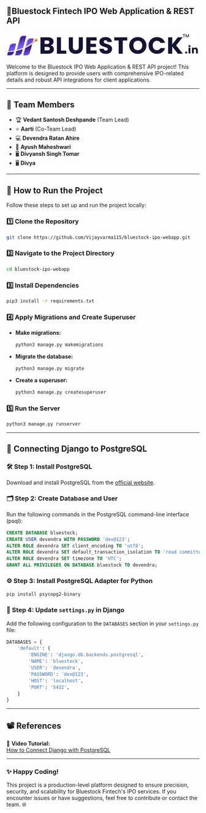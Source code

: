  ## 🌟**Bluestock Fintech IPO Web Application & REST API**  
![company logo](https://github.com/Dahire100/Bluestock-SDE-intern/blob/main/logo.jpeg)

Welcome to the Bluestock IPO Web Application & REST API project! This platform is designed to provide users with comprehensive IPO-related details and robust API integrations for client applications.  

---

## 👥 **Team Members**  
- 🏆 **Vedant Santosh Deshpande** (Team Lead)  
- ⭐ **Aarti** (Co-Team Lead)  
- 💻 **Devendra Ratan Ahire**  
- 🔧 **Ayush Maheshwari**  
- 🖥️ **Divyansh Singh Tomar**
- 🖥️ **Divya**  

---

## 🚀 **How to Run the Project**  

Follow these steps to set up and run the project locally:  

### 1️⃣ Clone the Repository  
```bash  
git clone https://github.com/Vijayvarma115/bluestock-ipo-webapp.git  
```  

### 2️⃣ Navigate to the Project Directory  
```bash  
cd bluestock-ipo-webapp  
```  

### 3️⃣ Install Dependencies  
```bash  
pip3 install -r requirements.txt  
```  

### 4️⃣ Apply Migrations and Create Superuser  
- **Make migrations:**  
  ```bash  
  python3 manage.py makemigrations  
  ```  
- **Migrate the database:**  
  ```bash  
  python3 manage.py migrate  
  ```  
- **Create a superuser:**  
  ```bash  
  python3 manage.py createsuperuser  
  ```  

### 5️⃣ Run the Server  
```bash  
python3 manage.py runserver  
```  

---

## 🔗 **Connecting Django to PostgreSQL**  

### 🛠️ Step 1: Install PostgreSQL  
Download and install PostgreSQL from the [official website](https://www.postgresql.org/).  

### 🗂️ Step 2: Create Database and User  
Run the following commands in the PostgreSQL command-line interface (psql):  
```sql  
CREATE DATABASE bluestock;  
CREATE USER devendra WITH PASSWORD 'dev@123';  
ALTER ROLE devendra SET client_encoding TO 'utf8';  
ALTER ROLE devendra SET default_transaction_isolation TO 'read committed';  
ALTER ROLE devendra SET timezone TO 'UTC';  
GRANT ALL PRIVILEGES ON DATABASE bluestock TO devendra;  
```  

### ⚙️ Step 3: Install PostgreSQL Adapter for Python  
```bash  
pip install psycopg2-binary  
```  

### 📜 Step 4: Update `settings.py` in Django  
Add the following configuration to the `DATABASES` section in your `settings.py` file:  
```python  
DATABASES = {  
    'default': {  
        'ENGINE': 'django.db.backends.postgresql',  
        'NAME': 'bluestock',  
        'USER': 'devendra',  
        'PASSWORD': 'dev@123',  
        'HOST': 'localhost',  
        'PORT': '5432',  
    }  
}  
```  

---

## 📽️ **References**  

🎥 **Video Tutorial:**  
[How to Connect Django with PostgreSQL](https://drive.google.com/file/d/1jUYqTqp_CTMRYu6FKNIT5327IPQh0fYk/view?usp=sharing)  

---

### ✨ **Happy Coding!**  
This project is a production-level platform designed to ensure precision, security, and scalability for Bluestock Fintech's IPO services. If you encounter issues or have suggestions, feel free to contribute or contact the team. 🌐  

